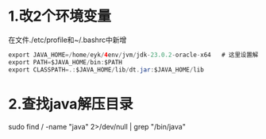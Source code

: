 # 1.改2个环境变量

在文件./etc/profile和~/.bashrc中新增
```java
export JAVA_HOME=/home/eyk/4env/jvm/jdk-23.0.2-oracle-x64   # 这里设置解压的Java目录文件
export PATH=$JAVA_HOME/bin:$PATH
export CLASSPATH=.:$JAVA_HOME/lib/dt.jar:$JAVA_HOME/lib
```
 
# 2.查找java解压目录
sudo find / -name "java" 2>/dev/null | grep "/bin/java"
